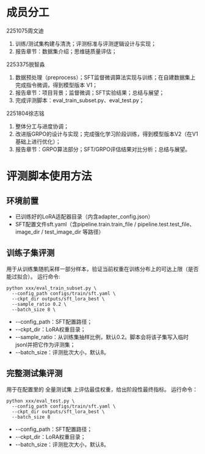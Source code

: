 # 成员分工
2251075周文迪
   1. 训练/测试集构建与清洗；评测标准与评测逻辑设计与实现；
   2. 报告章节：数据集介绍；思维链质量评估；

2253375脱智淼
   1. 数据预处理（preprocess）；SFT监督微调算法实现与训练；在自建数据集上完成指令微调，得到模型版本 V1；
   2. 报告章节：项目背景；监督微调；SFT实验结果；总结与展望；
   3. 完成评测脚本：eval_train_subset.py、eval_test.py；

2251804徐志铭
   1. 整体分工与进度协调；
   2. 改进版GRPO的设计与实现；完成强化学习阶段训练，得到模型版本V2（在V1基础上进行优化）；
   3. 报告章节：GRPO算法部分；SFT/GRPO评估结果对比分析；总结与展望。

# 评测脚本使用方法

## 环境前置
- 已训练好的LoRA适配器目录（内含adapter_config.json）
- SFT配置文件sft.yaml（含pipeline.train.train_file / pipeline.test.test_file、image_dir / test_image_dir 等路径）

## 训练子集评测
用于从训练集随机采样一部分样本，验证当前权重在训练分布上的可达上限（是否能过拟合）。
运行命令:
```
python xxx/eval_train_subset.py \
  --config_path configs/train/sft.yaml \
  --ckpt_dir outputs/sft_lora_best \
  --sample_ratio 0.2 \
  --batch_size 8 \
```
- --config_path：SFT配置路径；
- --ckpt_dir：LoRA权重目录；
- --sample_ratio：从训练集抽样比例，默认0.2。脚本会将该子集写入临时jsonl并把它作为评测集；
- --batch_size：评测批次大小，默认8。

## 完整测试集评测
用于在配置里的 全量测试集 上评估最佳权重，给出阶段性最终指标。
运行命令：
```
python xxx/eval_test.py \
  --config_path configs/train/sft.yaml \
  --ckpt_dir outputs/sft_lora_best \
  --batch_size 8
```
- --config_path：SFT配置路径；
- --ckpt_dir：LoRA权重目录；
- --batch_size：评测批次大小，默认8。

